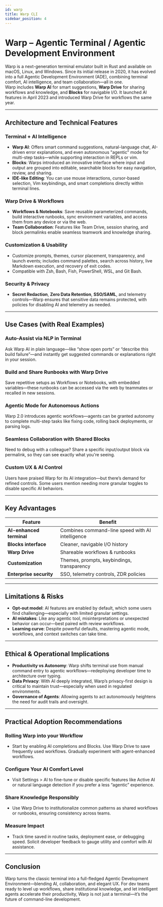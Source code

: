 ```yaml
---
id: warp
title: Warp CLI
sidebar_position: 4
---
```


# Warp – Agentic Terminal / Agentic Development Environment

Warp is a next-generation terminal emulator built in Rust and available on macOS, Linux, and Windows. Since its initial release in 2020, it has evolved into a full Agentic Development Environment (ADE), combining terminal comfort, AI intelligence, and team collaboration—all in one.  
Warp includes **Warp AI** for smart suggestions, **Warp Drive** for sharing workflows and knowledge, and **Blocks** for navigable I/O. It launched AI features in April 2023 and introduced Warp Drive for workflows the same year.

---

## Architecture and Technical Features

### Terminal + AI Intelligence

- **Warp AI**: Offers smart command suggestions, natural-language chat, AI-driven error explanations, and even autonomous "agentic" mode for multi-step tasks—while supporting interaction in REPLs or vim.
- **Blocks**: Warps introduced an innovative interface where input and output are grouped into editable, searchable blocks for easy navigation, review, and sharing. 
- **IDE-like Editing**: You can use mouse interactions, cursor-based selection, Vim keybindings, and smart completions directly within terminal lines. 

### Warp Drive & Workflows

- **Workflows & Notebooks**: Save reusable parameterized commands, build interactive runbooks, sync environment variables, and access them from any device or via the web. 
- **Team Collaboration**: Features like Team Drive, session sharing, and block permalinks enable seamless teamwork and knowledge sharing.

### Customization & Usability

- Customize prompts, themes, cursor placement, transparency, and launch events; includes command palettes, search across history, live Markdown execution, and recovery of exit codes. 
- Compatible with Zsh, Bash, Fish, PowerShell, WSL, and Git Bash. 

### Security & Privacy

- **Secret Redaction**, **Zero Data Retention**, **SSO/SAML**, and telemetry controls—Warp ensures that sensitive data remains protected, with policies for disabling AI and telemetry as needed. 

---

## Use Cases (with Real Examples)

### Auto-Assist via NLP in Terminal

Ask Warp AI in plain language—like “show open ports” or “describe this build failure”—and instantly get suggested commands or explanations right in your session. 

### Build and Share Runbooks with Warp Drive

Save repetitive setups as Workflows or Notebooks, with embedded variables—these runbooks can be accessed via the web by teammates or recalled in new sessions.

### Agentic Mode for Autonomous Actions

Warp 2.0 introduces agentic workflows—agents can be granted autonomy to complete multi-step tasks like fixing code, rolling back deployments, or parsing logs.

### Seamless Collaboration with Shared Blocks

Need to debug with a colleague? Share a specific input/output block via permalink, so they can see exactly what you're seeing.

### Custom UX & AI Control

Users have praised Warp for its AI integration—but there’s demand for refined controls. Some users mention needing more granular toggles to disable specific AI behaviors. 

---

## Key Advantages

| Feature | Benefit |
|---------|---------|
| **AI-enhanced terminal** | Combines command-line speed with AI intelligence |
| **Blocks interface** | Cleaner, navigable I/O history |
| **Warp Drive** | Shareable workflows & runbooks |
| **Customization** | Themes, prompts, keybindings, transparency |
| **Enterprise security** | SSO, telemetry controls, ZDR policies |

---


## Limitations & Risks

- **Opt-out model**: AI features are enabled by default, which some users find challenging—especially with limited granular settings.
- **AI mistakes**: Like any agentic tool, misinterpretations or unexpected behavior can occur—best paired with review workflows.
- **Learning curve**: Despite powerful defaults, mastering agentic mode, workflows, and context switches can take time.

---

## Ethical & Operational Implications

- **Productivity vs Autonomy**: Warp shifts terminal use from manual command entry to agentic workflows—redeploying developer time to architecture over typing.
- **Data Privacy**: With AI deeply integrated, Warp’s privacy-first design is critical to maintain trust—especially when used in regulated environments.
- **Governance of Agents**: Allowing agents to act autonomously heightens the need for audit trails and oversight.

---

## Practical Adoption Recommendations

### Rolling Warp into your Workflow

- Start by enabling AI completions and Blocks. Use Warp Drive to save frequently used workflows. Gradually experiment with agent-enhanced workflows.

### Configure Your AI Comfort Level

- Visit Settings > AI to fine-tune or disable specific features like Active AI or natural language detection if you prefer a less “agentic” experience.

### Share Knowledge Responsibly

- Use Warp Drive to institutionalize common patterns as shared workflows or runbooks, ensuring consistency across teams.

### Measure Impact

- Track time saved in routine tasks, deployment ease, or debugging speed. Solicit developer feedback to gauge utility and comfort with AI assistance.

---

## Conclusion

Warp turns the classic terminal into a full-fledged Agentic Development Environment—blending AI, collaboration, and elegant UX. For dev teams ready to level up workflows, share institutional knowledge, and let intelligent agents accelerate their productivity, Warp is not just a terminal—it’s the future of command-line development.

